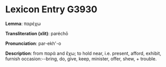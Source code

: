 # Lexicon Entry G3930

**Lemma**: παρέχω

**Transliteration (xlit)**: paréchō

**Pronunciation**: par-ekh'-o

**Description**:
from παρά and ἔχω; to hold near, i.e. present, afford, exhibit, furnish occasion:--bring, do, give, keep, minister, offer, shew, + trouble.
